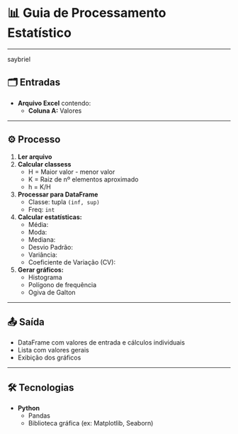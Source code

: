 # 📊 Guia de Processamento Estatístico
---
saybriel
## 🗂️ Entradas

- **Arquivo Excel** contendo:
  - **Coluna A:** Valores

---

## ⚙️ Processo

1. **Ler arquivo**
2. **Calcular classess**
    - H = Maior valor - menor valor    
    - K = Raiz de nº elementos aproximado
    - h = K/H
3. **Processar para DataFrame**
   - Classe: tupla `(inf, sup)`
   - Freq: `int`
4. **Calcular estatísticas:**
   - Média:
   - Moda:
   - Mediana:
   - Desvio Padrão:
   - Variância:
   - Coeficiente de Variação (CV):
5. **Gerar gráficos:**
   - Histograma
   - Polígono de frequência
   - Ogiva de Galton

---

## 📤 Saída

- DataFrame com valores de entrada e cálculos individuais
- Lista com valores gerais
- Exibição dos gráficos

---

## 🛠️ Tecnologias

- **Python**
  - Pandas
  - Biblioteca gráfica (ex: Matplotlib, Seaborn)
